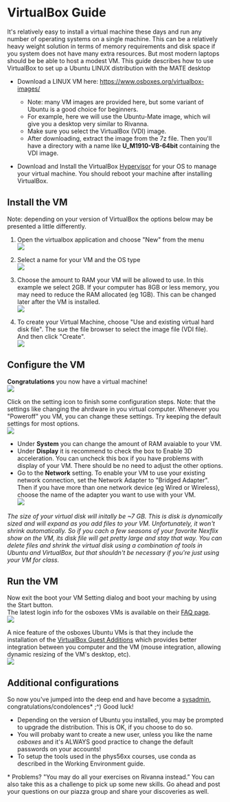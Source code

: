 # VirtualBox Guide

It's relatively easy to install a virtual machine these days and run any number of operating systems on a single machine. This can be a relatively heavy weight solution in terms of memory requirements and disk space if you system does not have many extra resources. But most modern laptops should be be able to host a modest VM. This guide describes how to use VirtualBox to set up a Ubuntu LINUX distribution with the MATE desktop 

  * Download a LINUX VM here: https://www.osboxes.org/virtualbox-images/
    * Note: many VM images are provided here, but some variant of Ubuntu is a good choice for beginners.
    * For example, here we will use the Ubuntu-Mate image, which wil give you a desktop very similar to Rivanna.
    * Make sure you select the VirtualBox (VDI) image.
    * After downloading, extract the image from the 7z file.  Then you'll have a directory with a name like __U_M1910-VB-64bit__ containing the VDI image.  

  * Download and Install the VirtualBox [Hypervisor](https://en.wikipedia.org/wiki/Hypervisor) for your OS to manage your virtual machine.  You should reboot your machine after installing VirtualBox.

## Install the VM

Note: depending on your version of VirtualBox the options below may be presented a little differently. 

1. Open the virtualbox application and choose "New" from the menu<br>
![](images/VMScreenshot1.png)

2. Select a name for your VM and the OS type<br>
![](images/VMScreenshot2.png)

3. Choose the amount to RAM your VM will be allowed to use.  In this example we select 2GB.  If your computer has 8GB or less memory, you may need to reduce the RAM allocated (eg 1GB).  This can be changed later after the VM is installed.<br>
![](images/VMScreenshot3.png)

4. To create your Virtual Machine, choose "Use and existing virtual hard disk file".  The sue the file browser to select the image file (VDI file). <br>
And then click "Create".<br>
![](images/VMScreenshot4.png)

## Configure the VM

**Congratulations** you now have a virtual machine!<br>
![](images/VMScreenshot5.png)

Click on the setting icon to finish some configuration steps.  Note: that the settings like changing the ahrdware in you virtual computer.  Whenever you "Poweroff" you VM, you can change these settings.  Try keeping the default settings for most options.<br>
![](images/VMSettings1.png)

* Under **System** you can change the amount of RAM avaiable to your VM.  
* Under **Display** it is recommend to check the box to Enable 3D acceleration.  You can uncheck this box if you have problems with display of your VM.  There should be no need to adjust the other options.
* Go to the **Network** setting.  To enable your VM to use your existing network connection, set the Network Adapter to "Bridged Adapter".  Then if you have more than one network device (eg Wired or Wireless), choose the name of the adapter you want to use with your VM.<br>
![](images/VMSettings2.png)

_The size of your virtual disk will initally be ~7 GB.  This is disk is dynamically sized and will expand as you add files to your VM.  Unfortunately, it won't shrink automatically.  So if you cach a few seasons of your favorite Nexflix show on the VM, its disk file will get pretty large and stay that way. You can delete files and shrink the virtual disk using a combination of tools in Ubuntu and VirtualBox, but that shouldn't be necessary if you're just using your VM for class._

## Run the VM

Now exit the boot your VM Setting dialog and boot your maching by using the Start button.<br>
The latest login info for the osboxes VMs is available on their [FAQ page](https://www.osboxes.org/faqs/).<br>
![](images/Ubuntu1.png)

A nice feature of the osboxes Ubuntu VMs is that they include the installation of the [VirtualBox Guest Additions](https://www.virtualbox.org/manual/ch04.html) which provides better integration between you computer and the VM (mouse integration, allowing dynamic resizing of the VM's desktop, etc). <br>
![](images/Ubuntu2.png)

## Additional configurations

So now you've jumped into the deep end and have become a [sysadmin](https://xkcd.com/705/), congratulations/condolences* ;^)  Good luck!

* Depending on the version of Ubuntu you installed, you may be prompted to upgrade the distribution.  This is OK, if you choose to do so.
* You will probaby want to create a new user, unless you like the name *osboxes* and it's ALWAYS good practice to change the default passwords on your accounts!
* To setup the tools used in the phys56xx courses, use conda as described in the Working Environment guide.

\* Problems?  "You may do all your exercises on Rivanna instead.”  You can also take this as a challenge to pick up some new skills.  Go ahead and post your questions on our piazza group and share your discoveries as well. 
